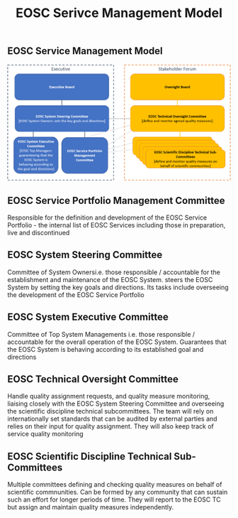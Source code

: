 ﻿---
title: EOSC Serivce Management Model
menu: Governance Model
weight: 4
---

EOSC Service Management Model
-----------------------------

![Service Management Governance](assets/ServiceManagement.png) 

## EOSC Service Portfolio Management Committee

Responsible for the definition and development of the EOSC Service Portfolio - the internal list of EOSC Services including those in preparation, live and discontinued

## EOSC System Steering Committee

Committee of System Ownersi.e. those responsible / accountable for the establishment and maintenance of the EOSC System. steers the EOSC System by setting the key goals and directions. Its tasks include overseeing the development of the EOSC Service Portfolio

## EOSC System Executive Committee

Committee of Top System Managements i.e. those responsible / accountable for the overall operation of the EOSC System. Guarantees that the EOSC System is behaving according to its established goal and directions 

## EOSC Technical Oversight Committee

Handle quality assignment requests, and quality measure monitoring, liaising closely with the EOSC System Steering Committee and overseeing the scientific discipline technical subcommittees. The team will rely on internationally set standards that can be audited by external parties and relies on their input for quality assignment. They will also keep track of service quality monitoring

## EOSC Scientific Discipline Technical Sub-Committees

Multiple committees defining and checking quality measures on behalf of scientific commnunities. Can be formed by any community that can sustain such an effort for longer periods of time. They will report to the EOSC TC but assign and maintain quality measures independently.
